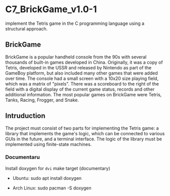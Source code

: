 # C7_BrickGame_v1.0-1
implement the Tetris game in the C programming language using a structural approach.

## BrickGame

BrickGame is a popular handheld console from the 90s with several thousands of built-in games developed in China. Originally, it was a copy of Tetris, developed in the USSR and released by Nintendo as part of the GameBoy platform, but also included many other games that were added over time. The console had a small screen with a 10x20 size playing field, which was a matrix of "pixels". There was a scoreboard to the right of the field with a digital display of the current game status, records and other additional information. The most popular games on BrickGame were Tetris, Tanks, Racing, Frogger, and Snake.

## Intruduction

The project must consist of two parts for implementing the Tetris game: a library that implements the game's logic, which can be connected to various GUIs in the future, and a terminal interface. The logic of the library must be implemented using finite-state machines.

### Documentaru
Install doxygen for `dvi` make target (documentary)
- Ubuntu:
sudo apt install doxygen

- Arch Linux:
sudo pacman -S doxygen
